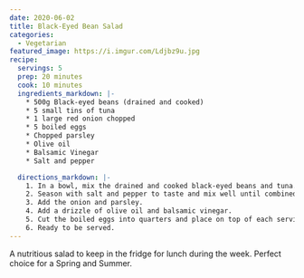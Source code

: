 ```yaml
---
date: 2020-06-02
title: Black-Eyed Bean Salad
categories:
  - Vegetarian
featured_image: https://i.imgur.com/Ldjbz9u.jpg
recipe:
  servings: 5
  prep: 20 minutes
  cook: 10 minutes
  ingredients_markdown: |-
    * 500g Black-eyed beans (drained and cooked)
    * 5 small tins of tuna
    * 1 large red onion chopped
    * 5 boiled eggs
    * Chopped parsley
    * Olive oil
    * Balsamic Vinegar
    * Salt and pepper

  directions_markdown: |-
    1. In a bowl, mix the drained and cooked black-eyed beans and tuna.
    2. Season with salt and pepper to taste and mix well until combined.
    3. Add the onion and parsley.  
    4. Add a drizzle of olive oil and balsamic vinegar.
    5. Cut the boiled eggs into quarters and place on top of each serving.
    6. Ready to be served.
---
```

A nutritious salad to keep in the fridge for lunch during the week. Perfect choice for a Spring and Summer.
